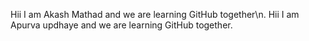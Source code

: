 Hii I am Akash Mathad and we are learning GitHub together\n. Hii I am Apurva
updhaye and we are learning GitHub together.
